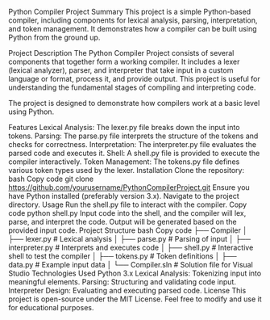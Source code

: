 Python Compiler Project
Summary
This project is a simple Python-based compiler, including components for lexical analysis, parsing, interpretation, and token management. It demonstrates how a compiler can be built using Python from the ground up.

Project Description
The Python Compiler Project consists of several components that together form a working compiler. It includes a lexer (lexical analyzer), parser, and interpreter that take input in a custom language or format, process it, and provide output. This project is useful for understanding the fundamental stages of compiling and interpreting code.

The project is designed to demonstrate how compilers work at a basic level using Python.

Features
Lexical Analysis: The lexer.py file breaks down the input into tokens.
Parsing: The parse.py file interprets the structure of the tokens and checks for correctness.
Interpretation: The interpreter.py file evaluates the parsed code and executes it.
Shell: A shell.py file is provided to execute the compiler interactively.
Token Management: The tokens.py file defines various token types used by the lexer.
Installation
Clone the repository:
bash
Copy code
git clone https://github.com/yourusername/PythonCompilerProject.git
Ensure you have Python installed (preferably version 3.x).
Navigate to the project directory.
Usage
Run the shell.py file to interact with the compiler.
Copy code
python shell.py
Input code into the shell, and the compiler will lex, parse, and interpret the code.
Output will be generated based on the provided input code.
Project Structure
bash
Copy code
├── Compiler
│   ├── lexer.py       # Lexical analysis
│   ├── parse.py       # Parsing of input
│   ├── interpreter.py # Interprets and executes code
│   ├── shell.py       # Interactive shell to test the compiler
│   ├── tokens.py      # Token definitions
│   ├── data.py        # Example input data
│   └── Compiler.sln   # Solution file for Visual Studio
Technologies Used
Python 3.x
Lexical Analysis: Tokenizing input into meaningful elements.
Parsing: Structuring and validating code input.
Interpreter Design: Evaluating and executing parsed code.
License
This project is open-source under the MIT License. Feel free to modify and use it for educational purposes.